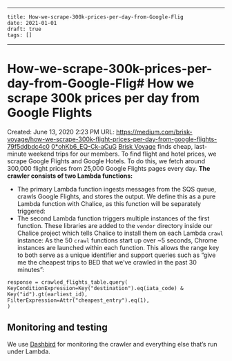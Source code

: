 
---
    title: How-we-scrape-300k-prices-per-day-from-Google-Flig
    date: 2021-01-01    
    draft: true
    tags: []
---
# How-we-scrape-300k-prices-per-day-from-Google-Flig# How we scrape 300k prices per day from Google Flights
Created: June 13, 2020 2:23 PM
URL: https://medium.com/brisk-voyage/how-we-scrape-300k-flight-prices-per-day-from-google-flights-79f5ddbdc4c0
[0*ohKb6_EQ-Ck-aCuG](How%20we%20scrape%20300k%20prices%20per%20day%20from%20Google%20Flig%204770b638435b4ffdb0e65af5a621c0a0/0ohKb6_EQ-Ck-aCuG)
[Brisk Voyage](https://briskvoyage.com/) finds cheap, last-minute weekend trips for our members.
To find flight and hotel prices, we scrape Google Flights and Google Hotels.
To do this, we fetch around 300,000 flight prices from 25,000 Google Flights pages every day.
**The crawler consists of two Lambda functions:**
- The primary Lambda function ingests messages from the SQS queue, crawls Google Flights, and stores the output.
We define this as a pure Lambda function with Chalice, as this function will be separately triggered:
- The second Lambda function triggers multiple instances of the first function.
These libraries are added to the `vendor` directory inside our Chalice project which tells Chalice to install them on each Lambda `crawl` instance:
As the 50 `crawl` functions start up over ~5 seconds, Chrome instances are launched within each function.
This allows the range key to both serve as a unique identifier and support queries such as “give me the cheapest trips to BED that we’ve crawled in the past 30 minutes”:
```
response = crawled_flights_table.query(
KeyConditionExpression=Key("destination").eq(iata_code) & Key("id").gt(earliest_id),
FilterExpression=Attr("cheapest_entry").eq(1),
)
```
## Monitoring and testing
We use [Dashbird](https://app.dashbird.io/) for monitoring the crawler and everything else that’s run under Lambda.
